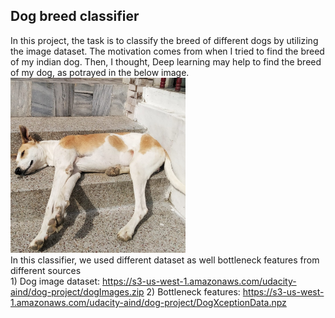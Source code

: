 ## Dog breed classifier

In this project, the task is to classify the breed of different dogs by utilizing the image dataset. The motivation comes from when I tried to find the breed of my indian dog. Then, I thought, Deep learning may help to find the breed of my dog, as potrayed in the below image.  
<img src="https://github.com/KokilaJamwal/dog-breed-classifier/blob/main/data/mydog.jpeg" width="280" height="280">  
In this classifier, we used different dataset as well bottleneck features from different sources  
    1) Dog image dataset: https://s3-us-west-1.amazonaws.com/udacity-aind/dog-project/dogImages.zip
    2) Bottleneck features: https://s3-us-west-1.amazonaws.com/udacity-aind/dog-project/DogXceptionData.npz
    



